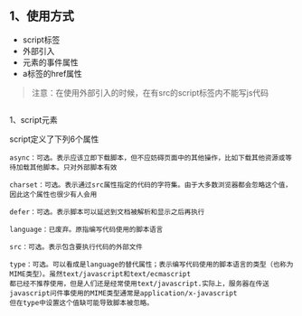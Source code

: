## 1、使用方式

* script标签
* 外部引入
* 元素的事件属性
* a标签的href属性

> 注意：在使用外部引入的时候，在有src的script标签内不能写js代码

```

```

1、script元素

script定义了下列6个属性

```
async：可选。表示应该立即下载脚本，但不应妨碍页面中的其他操作，比如下载其他资源或等待加载其他脚本。只对外部脚本有效

charset：可选。表示通过src属性指定的代码的字符集。由于大多数浏览器都会忽略这个值，因此这个属性也很少有人会用

defer：可选。表示脚本可以延迟到文档被解析和显示之后再执行

language：已废弃。原指编写代码使用的脚本语言

src：可选。表示包含要执行代码的外部文件

type：可选。可以看成是language的替代属性；表示编写代码使用的脚本语言的类型（也称为MIME类型）。虽然text/javascript和text/ecmascript
都已经不推荐使用，但是人们还是经常使用text/javascript.实际上，服务器在传送javascript问件事使用的MIME类型通常是application/x-javascript
但在type中设置这个值缺可能导致脚本被忽略。
```



